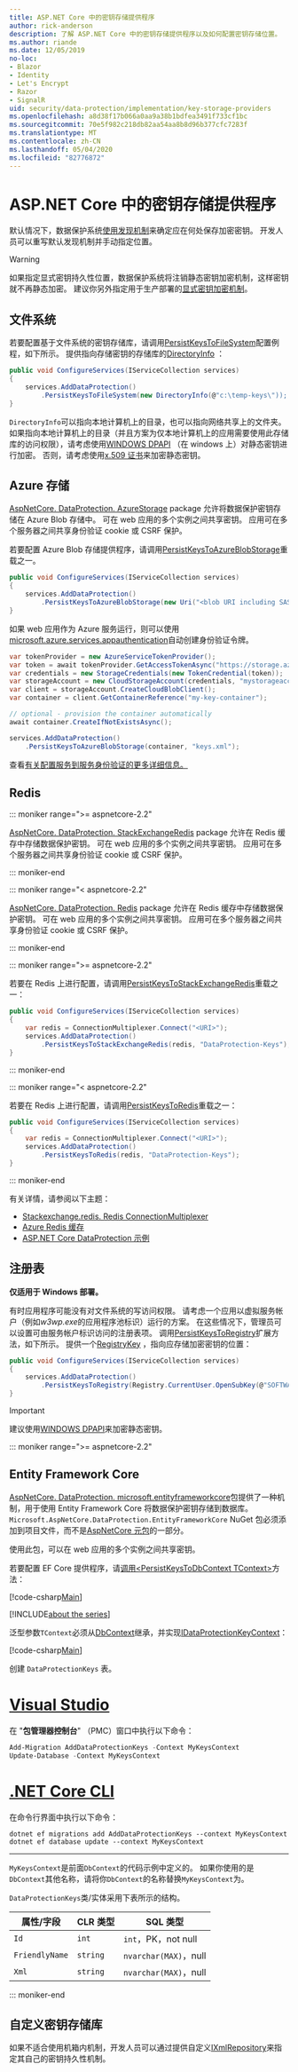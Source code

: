 ```yaml
---
title: ASP.NET Core 中的密钥存储提供程序
author: rick-anderson
description: 了解 ASP.NET Core 中的密钥存储提供程序以及如何配置密钥存储位置。
ms.author: riande
ms.date: 12/05/2019
no-loc:
- Blazor
- Identity
- Let's Encrypt
- Razor
- SignalR
uid: security/data-protection/implementation/key-storage-providers
ms.openlocfilehash: a8d38f17b066a0aa9a38b1bdfea3491f733cf1bc
ms.sourcegitcommit: 70e5f982c218db82aa54aa8b8d96b377cfc7283f
ms.translationtype: MT
ms.contentlocale: zh-CN
ms.lasthandoff: 05/04/2020
ms.locfileid: "82776872"
---
```

# <a name="key-storage-providers-in-aspnet-core"></a>ASP.NET Core 中的密钥存储提供程序

默认情况下，数据保护系统[使用发现机制](xref:security/data-protection/configuration/default-settings)来确定应在何处保存加密密钥。 开发人员可以重写默认发现机制并手动指定位置。

> [!WARNING]
> 如果指定显式密钥持久性位置，数据保护系统将注销静态密钥加密机制，这样密钥就不再静态加密。 建议你另外指定用于生产部署的[显式密钥加密机制](xref:security/data-protection/implementation/key-encryption-at-rest)。

## <a name="file-system"></a>文件系统

若要配置基于文件系统的密钥存储库，请调用[PersistKeysToFileSystem](/dotnet/api/microsoft.aspnetcore.dataprotection.dataprotectionbuilderextensions.persistkeystofilesystem)配置例程，如下所示。 提供指向存储密钥的存储库的[DirectoryInfo](/dotnet/api/system.io.directoryinfo) ：

```csharp
public void ConfigureServices(IServiceCollection services)
{
    services.AddDataProtection()
        .PersistKeysToFileSystem(new DirectoryInfo(@"c:\temp-keys\"));
}
```

`DirectoryInfo`可以指向本地计算机上的目录，也可以指向网络共享上的文件夹。 如果指向本地计算机上的目录（并且方案为仅本地计算机上的应用需要使用此存储库的访问权限），请考虑使用[WINDOWS DPAPI](xref:security/data-protection/implementation/key-encryption-at-rest) （在 windows 上）对静态密钥进行加密。 否则，请考虑使用[x.509 证书](xref:security/data-protection/implementation/key-encryption-at-rest)来加密静态密钥。

## <a name="azure-storage"></a>Azure 存储

[AspNetCore. DataProtection. AzureStorage](https://www.nuget.org/packages/Microsoft.AspNetCore.DataProtection.AzureStorage/) package 允许将数据保护密钥存储在 Azure Blob 存储中。 可在 web 应用的多个实例之间共享密钥。 应用可在多个服务器之间共享身份验证 cookie 或 CSRF 保护。

若要配置 Azure Blob 存储提供程序，请调用[PersistKeysToAzureBlobStorage](/dotnet/api/microsoft.aspnetcore.dataprotection.azuredataprotectionbuilderextensions.persistkeystoazureblobstorage)重载之一。

```csharp
public void ConfigureServices(IServiceCollection services)
{
    services.AddDataProtection()
        .PersistKeysToAzureBlobStorage(new Uri("<blob URI including SAS token>"));
}
```

如果 web 应用作为 Azure 服务运行，则可以使用[microsoft.azure.services.appauthentication](https://www.nuget.org/packages/Microsoft.Azure.Services.AppAuthentication/)自动创建身份验证令牌。

```csharp
var tokenProvider = new AzureServiceTokenProvider();
var token = await tokenProvider.GetAccessTokenAsync("https://storage.azure.com/");
var credentials = new StorageCredentials(new TokenCredential(token));
var storageAccount = new CloudStorageAccount(credentials, "mystorageaccount", "core.windows.net", useHttps: true);
var client = storageAccount.CreateCloudBlobClient();
var container = client.GetContainerReference("my-key-container");

// optional - provision the container automatically
await container.CreateIfNotExistsAsync();

services.AddDataProtection()
    .PersistKeysToAzureBlobStorage(container, "keys.xml");
```

查看[有关配置服务到服务身份验证的更多详细信息。](/azure/key-vault/service-to-service-authentication)

## <a name="redis"></a>Redis

::: moniker range=">= aspnetcore-2.2"

[AspNetCore. DataProtection. StackExchangeRedis](https://www.nuget.org/packages/Microsoft.AspNetCore.DataProtection.StackExchangeRedis/) package 允许在 Redis 缓存中存储数据保护密钥。 可在 web 应用的多个实例之间共享密钥。 应用可在多个服务器之间共享身份验证 cookie 或 CSRF 保护。

::: moniker-end

::: moniker range="< aspnetcore-2.2"

[AspNetCore. DataProtection. Redis](https://www.nuget.org/packages/Microsoft.AspNetCore.DataProtection.Redis/) package 允许在 Redis 缓存中存储数据保护密钥。 可在 web 应用的多个实例之间共享密钥。 应用可在多个服务器之间共享身份验证 cookie 或 CSRF 保护。

::: moniker-end

::: moniker range=">= aspnetcore-2.2"

若要在 Redis 上进行配置，请调用[PersistKeysToStackExchangeRedis](/dotnet/api/microsoft.aspnetcore.dataprotection.stackexchangeredisdataprotectionbuilderextensions.persistkeystostackexchangeredis)重载之一：

```csharp
public void ConfigureServices(IServiceCollection services)
{
    var redis = ConnectionMultiplexer.Connect("<URI>");
    services.AddDataProtection()
        .PersistKeysToStackExchangeRedis(redis, "DataProtection-Keys");
}
```

::: moniker-end

::: moniker range="< aspnetcore-2.2"

若要在 Redis 上进行配置，请调用[PersistKeysToRedis](/dotnet/api/microsoft.aspnetcore.dataprotection.redisdataprotectionbuilderextensions.persistkeystoredis)重载之一：

```csharp
public void ConfigureServices(IServiceCollection services)
{
    var redis = ConnectionMultiplexer.Connect("<URI>");
    services.AddDataProtection()
        .PersistKeysToRedis(redis, "DataProtection-Keys");
}
```

::: moniker-end

有关详情，请参阅以下主题：

* [Stackexchange.redis. Redis ConnectionMultiplexer](https://github.com/StackExchange/StackExchange.Redis/blob/master/docs/Basics.md)
* [Azure Redis 缓存](/azure/redis-cache/cache-dotnet-how-to-use-azure-redis-cache#connect-to-the-cache)
* [ASP.NET Core DataProtection 示例](https://github.com/dotnet/AspNetCore/tree/2.2.0/src/DataProtection/samples)

## <a name="registry"></a>注册表

**仅适用于 Windows 部署。**

有时应用程序可能没有对文件系统的写访问权限。 请考虑一个应用以虚拟服务帐户（例如*w3wp.exe*的应用程序池标识）运行的方案。 在这些情况下，管理员可以设置可由服务帐户标识访问的注册表项。 调用[PersistKeysToRegistry](/dotnet/api/microsoft.aspnetcore.dataprotection.dataprotectionbuilderextensions.persistkeystoregistry)扩展方法，如下所示。 提供一个[RegistryKey](/dotnet/api/microsoft.aspnetcore.dataprotection.repositories.registryxmlrepository.registrykey) ，指向应存储加密密钥的位置：

```csharp
public void ConfigureServices(IServiceCollection services)
{
    services.AddDataProtection()
        .PersistKeysToRegistry(Registry.CurrentUser.OpenSubKey(@"SOFTWARE\Sample\keys"));
}
```

> [!IMPORTANT]
> 建议使用[WINDOWS DPAPI](xref:security/data-protection/implementation/key-encryption-at-rest)来加密静态密钥。

::: moniker range=">= aspnetcore-2.2"

## <a name="entity-framework-core"></a>Entity Framework Core

[AspNetCore. DataProtection. microsoft.entityframeworkcore](https://www.nuget.org/packages/Microsoft.AspNetCore.DataProtection.EntityFrameworkCore/)包提供了一种机制，用于使用 Entity Framework Core 将数据保护密钥存储到数据库。 `Microsoft.AspNetCore.DataProtection.EntityFrameworkCore` NuGet 包必须添加到项目文件，而不是[AspNetCore 元包](xref:fundamentals/metapackage-app)的一部分。

使用此包，可以在 web 应用的多个实例之间共享密钥。

若要配置 EF Core 提供程序，请[调用\<PersistKeysToDbContext TContext>](/dotnet/api/microsoft.aspnetcore.dataprotection.entityframeworkcoredataprotectionextensions.persistkeystodbcontext)方法：

[!code-csharp[Main](key-storage-providers/sample/Startup.cs?name=snippet&highlight=13-20)]

[!INCLUDE[about the series](~/includes/code-comments-loc.md)]

泛型参数`TContext`必须从[DbContext](/dotnet/api/microsoft.entityframeworkcore.dbcontext)继承，并实现[IDataProtectionKeyContext](/dotnet/api/microsoft.aspnetcore.dataprotection.entityframeworkcore.idataprotectionkeycontext)：

[!code-csharp[Main](key-storage-providers/sample/MyKeysContext.cs)]

创建 `DataProtectionKeys` 表。

# <a name="visual-studio"></a>[Visual Studio](#tab/visual-studio)

在 "**包管理器控制台**" （PMC）窗口中执行以下命令：

```powershell
Add-Migration AddDataProtectionKeys -Context MyKeysContext
Update-Database -Context MyKeysContext
```

# <a name="net-core-cli"></a>[.NET Core CLI](#tab/netcore-cli)

在命令行界面中执行以下命令：

```dotnetcli
dotnet ef migrations add AddDataProtectionKeys --context MyKeysContext
dotnet ef database update --context MyKeysContext
```

---

`MyKeysContext`是前面`DbContext`的代码示例中定义的。 如果你使用的是`DbContext`其他名称，请将你`DbContext`的名称替换`MyKeysContext`为。

`DataProtectionKeys`类/实体采用下表所示的结构。

| 属性/字段 | CLR 类型 | SQL 类型              |
| -------------- | -------- | --------------------- |
| `Id`           | `int`    | `int`，PK，not null   |
| `FriendlyName` | `string` | `nvarchar(MAX)`，null |
| `Xml`          | `string` | `nvarchar(MAX)`，null |

::: moniker-end

## <a name="custom-key-repository"></a>自定义密钥存储库

如果不适合使用机箱内机制，开发人员可以通过提供自定义[IXmlRepository](/dotnet/api/microsoft.aspnetcore.dataprotection.repositories.ixmlrepository)来指定其自己的密钥持久性机制。
